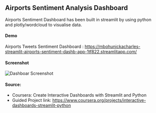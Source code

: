 
## Airports Sentiment Analysis Dashboard

Airports Sentiment Dashboard has been built in streamlit by using python and plotly/wordcloud to visualise data.

#### Demo
Airports Tweets Sentiment Dashboard : https://mbohunickacharles-streamlit-airports-sentiment-dashb-app-1tf822.streamlitapp.com/

#### Screenshot

![Dashboar Screenshot](https://github.com/mBohunickaCharles/streamlit_Airports_Sentiment_Dashboard/blob/master/airports_sentiment.png)

#### Source:

- Coursera: Create Interactive Dashboards with Streamlit and Python 
- Guided Project link: https://www.coursera.org/projects/interactive-dashboards-streamlit-python
